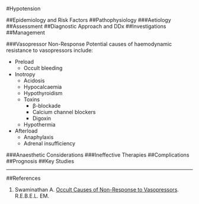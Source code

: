 #Hypotension

##Epidemiology and Risk Factors
##Pathophysiology
###Aetiology
##Assessment
##Diagnostic Approach and DDx
##Investigations
##Management

###Vasopressor Non-Response
Potential causes of haemodynamic resistance to vasopressors include:
* Preload
	* Occult bleeding
* Inotropy
	* Acidosis
	* Hypocalcaemia
	* Hypothyroidism
	* Toxins
		* β-blockade
		* Calcium channel blockers
		* Digoxin
	* Hypothermia
* Afterload
	* Anaphylaxis
	* Adrenal insufficiency

###Anaesthetic Considerations
###Ineffective Therapies
##Complications
##Prognosis
##Key Studies

---
##References
1. Swaminathan A. [Occult Causes of Non-Response to Vasopressors](https://rebelem.com/occult-causes-of-non-response-to-vasopressors/). R.E.B.E.L. EM.
